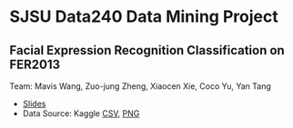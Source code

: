 # SJSU Data240 Data Mining Project
## Facial Expression Recognition Classification on FER2013

Team: Mavis Wang, Zuo-jung Zheng, Xiaocen Xie, Coco Yu, Yan Tang
- <a href="https://drive.google.com/file/d/1DPvJ-MkiiNJRuN34oQAf06UD7yWwh8pS/view?usp=sharing">Slides</a>
- Data Source: Kaggle <a href="https://www.kaggle.com/deadskull7/fer2013">CSV</a>, <a href="https://www.kaggle.com/astraszab/facial-expression-dataset-image-folders-fer2013">PNG</a>
